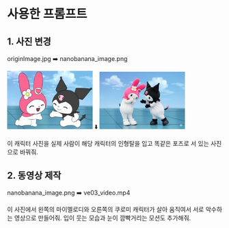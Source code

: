# 사용한 프롬프트

## 1. 사진 변경

originImage.jpg ➡️ nanobanana_image.png

<img src="/originImage.jpg" alt="원본이미지" width="200">
⬇️
<img src="/nanobanana_image.png" alt="변경이미지" width="200">

이 캐릭터 사진을 실제 사람이 해당 캐릭터의 인형탈을 입고 똑같은 포즈로 서 있는 사진으로 바꿔줘.

## 2. 동영상 제작

nanobanana_image.png ➡️ ve03_video.mp4

이 사진에서 왼쪽의 마이멜로디와 오른쪽의 쿠로미 캐릭터가 살아 움직여서 서로 악수하는 영상으로 만들어줘. 입이 웃는 모습과 눈이 깜빡거리는 모션도 추가해줘.
